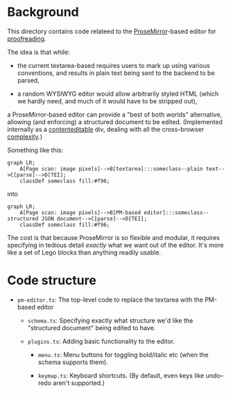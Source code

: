 # Background

This directory contains code relateed to the [ProseMirror](https://prosemirror.net/)-based editor for [proofreading](https://ambuda.org/proofing/).

The idea is that while:

-   the current textarea-based requires users to mark up using various conventions, and results in plain text being sent to the backend to be parsed,

-   a random WYSIWYG editor would allow arbitrarily styled HTML (which we hardly need, and much of it would have to be stripped out),

a ProseMirror-based editor can provide a "best of both worlds" alternative, allowing (and enforcing) a structured document to be edited. (Implemented internally as a [contenteditable](https://developer.mozilla.org/en-US/docs/Web/HTML/Global_attributes/contenteditable) div, dealing with all the cross-browser [complexity](https://developer.mozilla.org/en-US/docs/Web/Guide/HTML/Editable_content).)

Something like this:

```mermaid
graph LR;
    A[Page scan: image pixels]-->B[textarea]:::someclass--plain text-->C[parse]-->D[TEI];
    classDef someclass fill:#f96;
```

into

```mermaid
graph LR;
    A[Page scan: image pixels]-->B[PM-based editor]:::someclass--structured JSON document-->C[parse]-->D[TEI];
    classDef someclass fill:#f96;
```

The cost is that because ProseMirror is so flexible and modular, it requires specifying in tedious detail *exactly* what we want out of the editor. It's more like a set of Lego blocks than anything readily usable.

# Code structure

*   `pm-editor.ts`: The top-level code to replace the textarea with the PM-based editor

    *   `schema.ts`: Specifying exactly what structure we'd like the "structured document" being edited to have.

    *   `plugins.ts`: Adding basic functionality to the editor.

        *   `menu.ts`: Menu buttons for toggling bold/italic etc (when the schema supports them).

        *   `keymap.ts`: Keyboard shortcuts. (By default, even keys like undo–redo aren't supported.)

